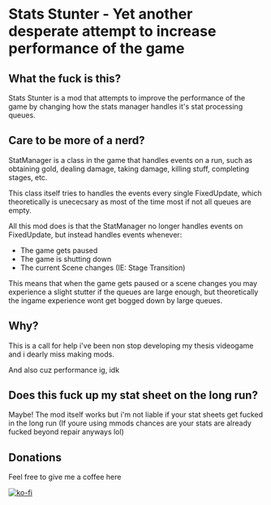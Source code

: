 # Stats Stunter -  Yet another desperate attempt to increase performance of the game

## What the fuck is this?

Stats Stunter is a mod that attempts to improve the performance of the game by changing how the stats manager handles it's stat processing queues.

## Care to be more of a nerd?

StatManager is a class in the game that handles events on a run, such as obtaining gold, dealing damage, taking damage, killing stuff, completing stages, etc.

This class itself tries to handles the events every single FixedUpdate, which theoretically is unececsary as most of the time most if not all queues are empty.

All this mod does is that the StatManager no longer handles events on FixedUpdate, but instead handles events whenever:

* The game gets paused
* The game is shutting down
* The current Scene changes (IE: Stage Transition)

This means that when the game gets paused or a scene changes you may experience a slight stutter if the queues are large enough, but theoretically the ingame experience wont get bogged down by large queues.

## Why?

This is a call for help i've been non stop developing my thesis videogame and i dearly miss making mods.

And also cuz performance ig, idk

## Does this fuck up my stat sheet on the long run?

Maybe! The mod itself works but i'm not liable if your stat sheets get fucked in the long run (If youre using mmods chances are your stats are already fucked beyond repair anyways lol)

## Donations

Feel free to give me a coffee here

[![ko-fi](https://media.discordapp.net/attachments/850538397647110145/994431434817273936/SupportNebby.png)](https://ko-fi.com/nebby1999)